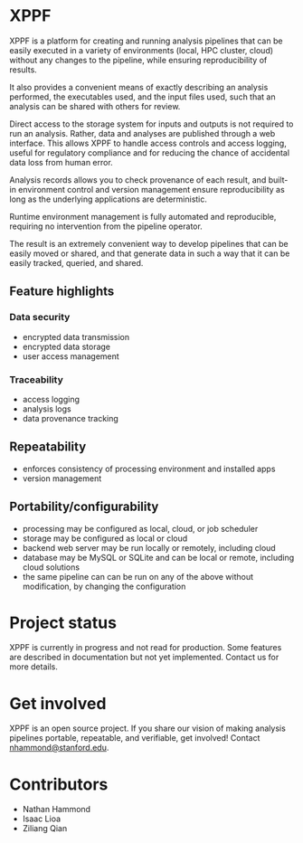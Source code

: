 # XPPF

XPPF is a platform for creating and running analysis pipelines that can be easily executed in a variety of environments (local, HPC cluster, cloud) without any changes to the pipeline, while ensuring reproducibility of results.

It also provides a convenient means of exactly describing an analysis performed, the executables used, and the input files used, such that an analysis can be shared with others for review.

Direct access to the storage system for inputs and outputs is not required to run an analysis. Rather, data and analyses are published through a web interface. This allows XPPF to handle access controls and access logging, useful for regulatory compliance and for reducing the chance of accidental data loss from human error. 

Analysis records allows you to check provenance of each result, and built-in environment control and version management ensure reproducibility as long as the underlying applications are deterministic.

Runtime environment management is fully automated and reproducible, requiring no intervention from the pipeline operator.

The result is an extremely convenient way to develop pipelines that can be easily moved or shared, and that generate data in such a way that it can be easily tracked, queried, and shared.

## Feature highlights
### Data security 
* encrypted data transmission
* encrypted data storage
* user access management

### Traceability
* access logging
* analysis logs
* data provenance tracking

## Repeatability
* enforces consistency of processing environment and installed apps
* version management

## Portability/configurability
* processing may be configured as local, cloud, or job scheduler
* storage may be configured as local or cloud
* backend web server may be run locally or remotely, including cloud
* database may be MySQL or SQLite and can be local or remote, including cloud solutions
* the same pipeline can can be run on any of the above without modification, by changing the configuration

# Project status
XPPF is currently in progress and not read for production. Some features are described in documentation but not yet implemented. Contact us for more details.

# Get involved
XPPF is an open source project. If you share our vision of making analysis pipelines portable, repeatable, and verifiable, get involved! Contact nhammond@stanford.edu.

# Contributors
* Nathan Hammond
* Isaac Lioa
* Ziliang Qian
